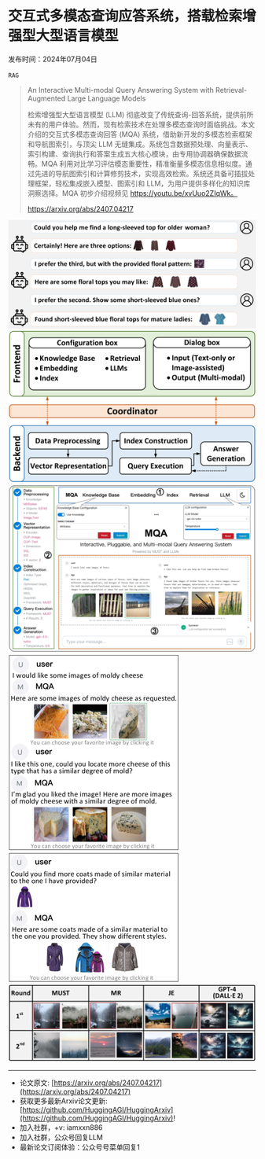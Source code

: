 # 交互式多模态查询应答系统，搭载检索增强型大型语言模型
发布时间：2024年07月04日

`RAG`
> An Interactive Multi-modal Query Answering System with Retrieval-Augmented Large Language Models
>
> 检索增强型大型语言模型 (LLM) 彻底改变了传统查询-回答系统，提供前所未有的用户体验。然而，现有检索技术在处理多模态查询时面临挑战。本文介绍的交互式多模态查询回答 (MQA) 系统，借助新开发的多模态检索框架和导航图索引，与顶尖 LLM 无缝集成。系统包含数据预处理、向量表示、索引构建、查询执行和答案生成五大核心模块，由专用协调器确保数据流畅。MQA 利用对比学习评估模态重要性，精准衡量多模态信息相似度。通过先进的导航图索引和计算修剪技术，实现高效检索。系统还具备可插拔处理框架，轻松集成嵌入模型、图索引和 LLM，为用户提供多样化的知识库洞察选择。MQA 初步介绍视频见 https://youtu.be/xvUuo2ZIqWk。
>
> https://arxiv.org/abs/2407.04217

![](https://raw.githubusercontent.com/HuggingAGI/HuggingArxiv/main/paper_images/2407.04217/x1.png)
![](https://raw.githubusercontent.com/HuggingAGI/HuggingArxiv/main/paper_images/2407.04217/x2.png)
![](https://raw.githubusercontent.com/HuggingAGI/HuggingArxiv/main/paper_images/2407.04217/x3.png)
![](https://raw.githubusercontent.com/HuggingAGI/HuggingArxiv/main/paper_images/2407.04217/x4.png)
![](https://raw.githubusercontent.com/HuggingAGI/HuggingArxiv/main/paper_images/2407.04217/x5.png)
![](https://raw.githubusercontent.com/HuggingAGI/HuggingArxiv/main/paper_images/2407.04217/x6.png)

<hr />

- 论文原文: [https://arxiv.org/abs/2407.04217](https://arxiv.org/abs/2407.04217)
- 获取更多最新Arxiv论文更新: [https://github.com/HuggingAGI/HuggingArxiv](https://github.com/HuggingAGI/HuggingArxiv)!
- 加入社群，+v: iamxxn886
- 加入社群，公众号回复LLM
- 最新论文订阅体验：公众号号菜单回复1